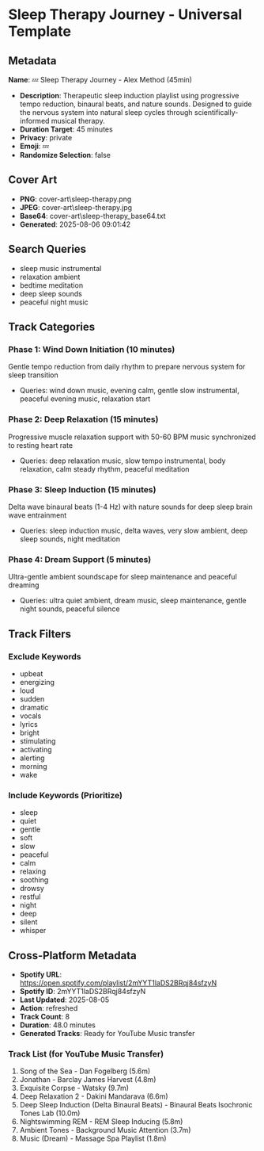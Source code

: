 # Sleep Therapy Journey - Universal Template

## Metadata

**Name**: 💤 Sleep Therapy Journey - Alex Method (45min)
- **Description**: Therapeutic sleep induction playlist using progressive tempo reduction, binaural beats, and nature sounds. Designed to guide the nervous system into natural sleep cycles through scientifically-informed musical therapy.
- **Duration Target**: 45 minutes
- **Privacy**: private
- **Emoji**: 💤
- **Randomize Selection**: false


## Cover Art
- **PNG**: cover-art\sleep-therapy.png
- **JPEG**: cover-art\sleep-therapy.jpg
- **Base64**: cover-art\sleep-therapy_base64.txt
- **Generated**: 2025-08-06 09:01:42

## Search Queries
- sleep music instrumental
- relaxation ambient
- bedtime meditation
- deep sleep sounds
- peaceful night music

## Track Categories
### Phase 1: Wind Down Initiation (10 minutes)
Gentle tempo reduction from daily rhythm to prepare nervous system for sleep transition
- Queries: wind down music, evening calm, gentle slow instrumental, peaceful evening music, relaxation start

### Phase 2: Deep Relaxation (15 minutes)
Progressive muscle relaxation support with 50-60 BPM music synchronized to resting heart rate
- Queries: deep relaxation music, slow tempo instrumental, body relaxation, calm steady rhythm, peaceful meditation

### Phase 3: Sleep Induction (15 minutes)
Delta wave binaural beats (1-4 Hz) with nature sounds for deep sleep brain wave entrainment
- Queries: sleep induction music, delta waves, very slow ambient, deep sleep sounds, night meditation

### Phase 4: Dream Support (5 minutes)
Ultra-gentle ambient soundscape for sleep maintenance and peaceful dreaming
- Queries: ultra quiet ambient, dream music, sleep maintenance, gentle night sounds, peaceful silence

## Track Filters
### Exclude Keywords
- upbeat
- energizing
- loud
- sudden
- dramatic
- vocals
- lyrics
- bright
- stimulating
- activating
- alerting
- morning
- wake

### Include Keywords (Prioritize)
- sleep
- quiet
- gentle
- soft
- slow
- peaceful
- calm
- relaxing
- soothing
- drowsy
- restful
- night
- deep
- silent
- whisper


## Cross-Platform Metadata
- **Spotify URL**: https://open.spotify.com/playlist/2mYYT1laDS2BRqj84sfzyN
- **Spotify ID**: 2mYYT1laDS2BRqj84sfzyN
- **Last Updated**: 2025-08-05
- **Action**: refreshed
- **Track Count**: 8
- **Duration**: 48.0 minutes
- **Generated Tracks**: Ready for YouTube Music transfer

### Track List (for YouTube Music Transfer)
 1. Song of the Sea - Dan Fogelberg (5.6m)
 2. Jonathan - Barclay James Harvest (4.8m)
 3. Exquisite Corpse - Watsky (9.7m)
 4. Deep Relaxation 2 - Dakini Mandarava (6.6m)
 5. Deep Sleep Induction (Delta Binaural Beats) - Binaural Beats Isochronic Tones Lab (10.0m)
 6. Nightswimming REM - REM Sleep Inducing (5.8m)
 7. Ambient Tones - Background Music Attention (3.7m)
 8. Music (Dream) - Massage Spa Playlist (1.8m)
